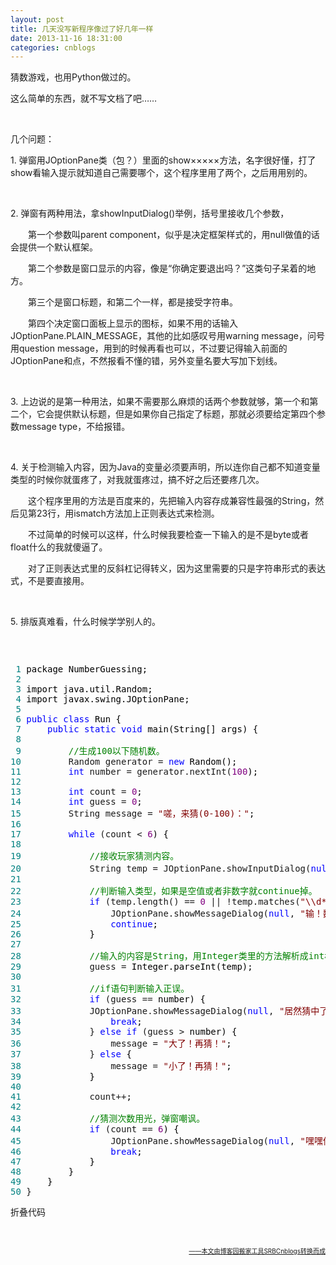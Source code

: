 ```yaml
---
layout: post
title: 几天没写新程序像过了好几年一样
date: 2013-11-16 18:31:00
categories: cnblogs
---
```


<p>猜数游戏，也用Python做过的。</p>
<p>这么简单的东西，就不写文档了吧&hellip;&hellip;</p>
<p>&nbsp;</p>
<p>几个问题：</p>
<p>1. 弹窗用JOptionPane类（包？）里面的show&times;&times;&times;&times;&times;方法，名字很好懂，打了show看输入提示就知道自己需要哪个，这个程序里用了两个，之后用用别的。</p>
<p>&nbsp;</p>
<p>2. 弹窗有两种用法，拿showInputDialog()举例，括号里接收几个参数，</p>
<p>　　第一个参数叫parent component，似乎是决定框架样式的，用null做值的话会提供一个默认框架。</p>
<p>　　第二个参数是窗口显示的内容，像是&ldquo;你确定要退出吗？&rdquo;这类句子呆着的地方。</p>
<p>　　第三个是窗口标题，和第二个一样，都是接受字符串。</p>
<p>　　第四个决定窗口面板上显示的图标，如果不用的话输入JOptionPane.PLAIN_MESSAGE，其他的比如感叹号用warning message，问号用question message，用到的时候再看也可以，不过要记得输入前面的JOptionPane和点，不然报看不懂的错，另外变量名要大写加下划线。</p>
<p>&nbsp;</p>
<p>3. 上边说的是第一种用法，如果不需要那么麻烦的话两个参数就够，第一个和第二个，它会提供默认标题，但是如果你自己指定了标题，那就必须要给定第四个参数message type，不给报错。</p>
<p>&nbsp;</p>
<p>4. 关于检测输入内容，因为Java的变量必须要声明，所以连你自己都不知道变量类型的时候你就蛋疼了，对我就蛋疼过，搞不好之后还要疼几次。</p>
<p>　　这个程序里用的方法是百度来的，先把输入内容存成兼容性最强的String，然后见第23行，用ismatch方法加上正则表达式来检测。</p>
<p>　　不过简单的时候可以这样，什么时候我要检查一下输入的是不是byte或者float什么的我就傻逼了。</p>
<p>　　对了正则表达式里的反斜杠记得转义，因为这里需要的只是字符串形式的表达式，不是要直接用。</p>
<p>&nbsp;</p>
<p>5. 排版真难看，什么时候学学别人的。</p>
<p>&nbsp;</p>
<div class="cnblogs_code" onclick="cnblogs_code_show('c73257b5-b368-4859-9485-b4d2790c0dbb')"><img id="code_img_closed_c73257b5-b368-4859-9485-b4d2790c0dbb" class="code_img_closed" src="http://images.cnblogs.com/OutliningIndicators/ContractedBlock.gif" alt="" /><img id="code_img_opened_c73257b5-b368-4859-9485-b4d2790c0dbb" class="code_img_opened" style="display: none;" onclick="cnblogs_code_hide('c73257b5-b368-4859-9485-b4d2790c0dbb',event)" src="http://images.cnblogs.com/OutliningIndicators/ExpandedBlockStart.gif" alt="" />
<div id="cnblogs_code_open_c73257b5-b368-4859-9485-b4d2790c0dbb" class="cnblogs_code_hide">
<pre><span style="color: #008080;"> 1</span> <span style="color: #000000;">package NumberGuessing;
</span><span style="color: #008080;"> 2</span> 
<span style="color: #008080;"> 3</span> <span style="color: #000000;">import java.util.Random;
</span><span style="color: #008080;"> 4</span> <span style="color: #000000;">import javax.swing.JOptionPane;
</span><span style="color: #008080;"> 5</span> 
<span style="color: #008080;"> 6</span> <span style="color: #0000ff;">public</span> <span style="color: #0000ff;">class</span><span style="color: #000000;"> Run {
</span><span style="color: #008080;"> 7</span>     <span style="color: #0000ff;">public</span> <span style="color: #0000ff;">static</span> <span style="color: #0000ff;">void</span><span style="color: #000000;"> main(String[] args) {
</span><span style="color: #008080;"> 8</span>         
<span style="color: #008080;"> 9</span>         <span style="color: #008000;">//</span><span style="color: #008000;">生成100以下随机数。</span>
<span style="color: #008080;">10</span>         Random generator = <span style="color: #0000ff;">new</span><span style="color: #000000;"> Random();
</span><span style="color: #008080;">11</span>         <span style="color: #0000ff;">int</span> number = generator.nextInt(<span style="color: #800080;">100</span><span style="color: #000000;">);
</span><span style="color: #008080;">12</span>         
<span style="color: #008080;">13</span>         <span style="color: #0000ff;">int</span> count = <span style="color: #800080;">0</span><span style="color: #000000;">;
</span><span style="color: #008080;">14</span>         <span style="color: #0000ff;">int</span> guess = <span style="color: #800080;">0</span><span style="color: #000000;">;
</span><span style="color: #008080;">15</span>         String message = <span style="color: #800000;">"</span><span style="color: #800000;">嗟，来猜(0-100)：</span><span style="color: #800000;">"</span><span style="color: #000000;">;
</span><span style="color: #008080;">16</span>         
<span style="color: #008080;">17</span>         <span style="color: #0000ff;">while</span> (count &lt; <span style="color: #800080;">6</span><span style="color: #000000;">) {
</span><span style="color: #008080;">18</span>             
<span style="color: #008080;">19</span>             <span style="color: #008000;">//</span><span style="color: #008000;">接收玩家猜测内容。</span>
<span style="color: #008080;">20</span>             String temp = JOptionPane.showInputDialog(<span style="color: #0000ff;">null</span>, message ,<span style="color: #800000;">"</span><span style="color: #800000;">猜！第</span><span style="color: #800000;">"</span> + (count+<span style="color: #800080;">1</span>) + <span style="color: #800000;">"</span><span style="color: #800000;">次！</span><span style="color: #800000;">"</span><span style="color: #000000;">, JOptionPane.WARNING_MESSAGE);
</span><span style="color: #008080;">21</span>             
<span style="color: #008080;">22</span>             <span style="color: #008000;">//</span><span style="color: #008000;">判断输入类型，如果是空值或者非数字就continue掉。</span>
<span style="color: #008080;">23</span>             <span style="color: #0000ff;">if</span> (temp.length() == <span style="color: #800080;">0</span> || !temp.matches(<span style="color: #800000;">"</span><span style="color: #800000;">\\d*</span><span style="color: #800000;">"</span><span style="color: #000000;">)) {
</span><span style="color: #008080;">24</span>                 JOptionPane.showMessageDialog(<span style="color: #0000ff;">null</span>, <span style="color: #800000;">"</span><span style="color: #800000;">输！数！字！</span><span style="color: #800000;">"</span><span style="color: #000000;">);
</span><span style="color: #008080;">25</span>                 <span style="color: #0000ff;">continue</span><span style="color: #000000;">;
</span><span style="color: #008080;">26</span> <span style="color: #000000;">            }
</span><span style="color: #008080;">27</span>             
<span style="color: #008080;">28</span>             <span style="color: #008000;">//</span><span style="color: #008000;">输入的内容是String，用Integer类里的方法解析成int格式。</span>
<span style="color: #008080;">29</span>             guess =<span style="color: #000000;"> Integer.parseInt(temp);
</span><span style="color: #008080;">30</span>             
<span style="color: #008080;">31</span>             <span style="color: #008000;">//</span><span style="color: #008000;">if语句判断输入正误。</span>
<span style="color: #008080;">32</span>             <span style="color: #0000ff;">if</span> (guess ==<span style="color: #000000;"> number) {
</span><span style="color: #008080;">33</span>             JOptionPane.showMessageDialog(<span style="color: #0000ff;">null</span>, <span style="color: #800000;">"</span><span style="color: #800000;">居然猜中了，怎么可能，啊啊啊啊啊卡卡罗特你算计我！！！</span><span style="color: #800000;">"</span>, <span style="color: #800000;">"</span><span style="color: #800000;">hehe</span><span style="color: #800000;">"</span><span style="color: #000000;">,JOptionPane.WARNING_MESSAGE);
</span><span style="color: #008080;">34</span>                 <span style="color: #0000ff;">break</span><span style="color: #000000;">;
</span><span style="color: #008080;">35</span>             } <span style="color: #0000ff;">else</span> <span style="color: #0000ff;">if</span> (guess &gt;<span style="color: #000000;"> number) {
</span><span style="color: #008080;">36</span>                 message = <span style="color: #800000;">"</span><span style="color: #800000;">大了！再猜！</span><span style="color: #800000;">"</span><span style="color: #000000;">;
</span><span style="color: #008080;">37</span>             } <span style="color: #0000ff;">else</span><span style="color: #000000;"> {
</span><span style="color: #008080;">38</span>                 message = <span style="color: #800000;">"</span><span style="color: #800000;">小了！再猜！</span><span style="color: #800000;">"</span><span style="color: #000000;">;
</span><span style="color: #008080;">39</span> <span style="color: #000000;">            }
</span><span style="color: #008080;">40</span>             
<span style="color: #008080;">41</span>             count++<span style="color: #000000;">;
</span><span style="color: #008080;">42</span>             
<span style="color: #008080;">43</span>             <span style="color: #008000;">//</span><span style="color: #008000;">猜测次数用光，弹窗嘲讽。</span>
<span style="color: #008080;">44</span>             <span style="color: #0000ff;">if</span> (count == <span style="color: #800080;">6</span><span style="color: #000000;">) {
</span><span style="color: #008080;">45</span>                 JOptionPane.showMessageDialog(<span style="color: #0000ff;">null</span>, <span style="color: #800000;">"</span><span style="color: #800000;">嘿嘿你猜不着</span><span style="color: #800000;">"</span>, <span style="color: #800000;">"</span><span style="color: #800000;">有没有觉得智商受到了挑战</span><span style="color: #800000;">"</span><span style="color: #000000;">, JOptionPane.PLAIN_MESSAGE);
</span><span style="color: #008080;">46</span>                 <span style="color: #0000ff;">break</span><span style="color: #000000;">;
</span><span style="color: #008080;">47</span> <span style="color: #000000;">            }
</span><span style="color: #008080;">48</span> <span style="color: #000000;">        }
</span><span style="color: #008080;">49</span> <span style="color: #000000;">    }
</span><span style="color: #008080;">50</span> }</pre>
</div>
<span class="cnblogs_code_collapse">折叠代码</span></div>
<p>&nbsp;</p>

<div align=right><a href="https://github.com/mlxy/SRBCnblogs"><font size=1>——本文由博客园搬家工具SRBCnblogs转换而成</font></a></div>